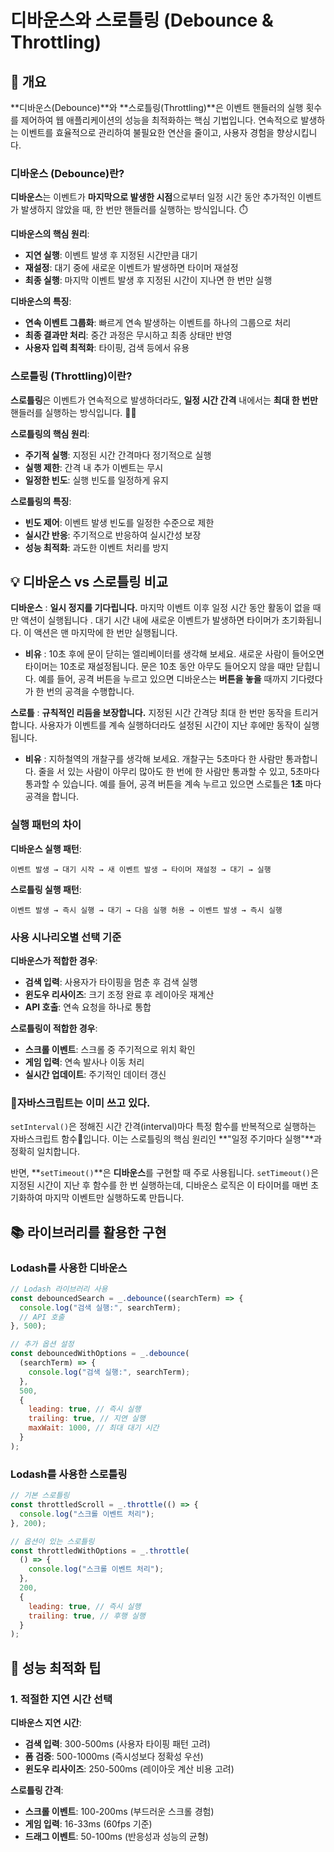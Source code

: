 # 디바운스와 스로틀링 (Debounce & Throttling)

## 📖 개요

**디바운스(Debounce)**와 **스로틀링(Throttling)**은 이벤트 핸들러의 실행 횟수를 제어하여 웹 애플리케이션의 성능을 최적화하는 핵심 기법입니다. 연속적으로 발생하는 이벤트를 효율적으로 관리하여 불필요한 연산을 줄이고, 사용자 경험을 향상시킵니다.

### 디바운스 (Debounce)란?

**디바운스**는 이벤트가 **마지막으로 발생한 시점**으로부터 일정 시간 동안 추가적인 이벤트가 발생하지 않았을 때, 한 번만 핸들러를 실행하는 방식입니다. ⏱️

**디바운스의 핵심 원리**:

- **지연 실행**: 이벤트 발생 후 지정된 시간만큼 대기
- **재설정**: 대기 중에 새로운 이벤트가 발생하면 타이머 재설정
- **최종 실행**: 마지막 이벤트 발생 후 지정된 시간이 지나면 한 번만 실행

**디바운스의 특징**:

- **연속 이벤트 그룹화**: 빠르게 연속 발생하는 이벤트를 하나의 그룹으로 처리
- **최종 결과만 처리**: 중간 과정은 무시하고 최종 상태만 반영
- **사용자 입력 최적화**: 타이핑, 검색 등에서 유용

### 스로틀링 (Throttling)이란?

**스로틀링**은 이벤트가 연속적으로 발생하더라도, **일정 시간 간격** 내에서는 **최대 한 번만** 핸들러를 실행하는 방식입니다. 🏃‍♂️

**스로틀링의 핵심 원리**:

- **주기적 실행**: 지정된 시간 간격마다 정기적으로 실행
- **실행 제한**: 간격 내 추가 이벤트는 무시
- **일정한 빈도**: 실행 빈도를 일정하게 유지

**스로틀링의 특징**:

- **빈도 제어**: 이벤트 발생 빈도를 일정한 수준으로 제한
- **실시간 반응**: 주기적으로 반응하여 실시간성 보장
- **성능 최적화**: 과도한 이벤트 처리를 방지

## 💡 디바운스 vs 스로틀링 비교

**디바운스** : **일시 정지를 기다립니다.** 마지막 이벤트 이후 일정 시간 동안 활동이 없을 때만 액션이 실행됩니다 . 대기 시간 내에 새로운 이벤트가 발생하면 타이머가 초기화됩니다. 이 액션은 맨 마지막에 한 번만 실행됩니다.

- **비유** : 10초 후에 문이 닫히는 엘리베이터를 생각해 보세요. 새로운 사람이 들어오면 타이머는 10초로 재설정됩니다. 문은 10초 동안 아무도 들어오지 않을 때만 닫힙니다. 예를 들어, 공격 버튼을 누르고 있으면 디바운스는 **버튼을 놓을** 때까지 기다렸다가 한 번의 공격을 수행합니다.

**스로틀** : **규칙적인 리듬을 보장합니다.** 지정된 시간 간격당 최대 한 번만 동작을 트리거합니다. 사용자가 이벤트를 계속 실행하더라도 설정된 시간이 지난 후에만 동작이 실행됩니다.

- **비유** : 지하철역의 개찰구를 생각해 보세요. 개찰구는 5초마다 한 사람만 통과합니다. 줄을 서 있는 사람이 아무리 많아도 한 번에 한 사람만 통과할 수 있고, 5초마다 통과할 수 있습니다. 예를 들어, 공격 버튼을 계속 누르고 있으면 스로틀은 **1초** 마다 공격을 합니다.

### 실행 패턴의 차이

**디바운스 실행 패턴**:

```
이벤트 발생 → 대기 시작 → 새 이벤트 발생 → 타이머 재설정 → 대기 → 실행
```

**스로틀링 실행 패턴**:

```
이벤트 발생 → 즉시 실행 → 대기 → 다음 실행 허용 → 이벤트 발생 → 즉시 실행
```

### 사용 시나리오별 선택 기준

**디바운스가 적합한 경우**:

- **검색 입력**: 사용자가 타이핑을 멈춘 후 검색 실행
- **윈도우 리사이즈**: 크기 조정 완료 후 레이아웃 재계산
- **API 호출**: 연속 요청을 하나로 통합

**스로틀링이 적합한 경우**:

- **스크롤 이벤트**: 스크롤 중 주기적으로 위치 확인
- **게임 입력**: 연속 발사나 이동 처리
- **실시간 업데이트**: 주기적인 데이터 갱신

### 자바스크립트는 이미 쓰고 있다.

`setInterval()`은 정해진 시간 간격(interval)마다 특정 함수를 반복적으로 실행하는 자바스크립트 함수입니다. 이는 스로틀링의 핵심 원리인 **"일정 주기마다 실행"**과 정확히 일치합니다.

반면, **`setTimeout()`**은 **디바운스**를 구현할 때 주로 사용됩니다. `setTimeout()`은 지정된 시간이 지난 후 함수를 한 번 실행하는데, 디바운스 로직은 이 타이머를 매번 초기화하여 마지막 이벤트만 실행하도록 만듭니다.

## 📚 라이브러리를 활용한 구현

### Lodash를 사용한 디바운스

```javascript
// Lodash 라이브러리 사용
const debouncedSearch = _.debounce((searchTerm) => {
  console.log("검색 실행:", searchTerm);
  // API 호출
}, 500);

// 추가 옵션 설정
const debouncedWithOptions = _.debounce(
  (searchTerm) => {
    console.log("검색 실행:", searchTerm);
  },
  500,
  {
    leading: true, // 즉시 실행
    trailing: true, // 지연 실행
    maxWait: 1000, // 최대 대기 시간
  }
);
```

### Lodash를 사용한 스로틀링

```javascript
// 기본 스로틀링
const throttledScroll = _.throttle(() => {
  console.log("스크롤 이벤트 처리");
}, 200);

// 옵션이 있는 스로틀링
const throttledWithOptions = _.throttle(
  () => {
    console.log("스크롤 이벤트 처리");
  },
  200,
  {
    leading: true, // 즉시 실행
    trailing: true, // 후행 실행
  }
);
```

## 🎯 성능 최적화 팁

### 1. 적절한 지연 시간 선택

**디바운스 지연 시간**:

- **검색 입력**: 300-500ms (사용자 타이핑 패턴 고려)
- **폼 검증**: 500-1000ms (즉시성보다 정확성 우선)
- **윈도우 리사이즈**: 250-500ms (레이아웃 계산 비용 고려)

**스로틀링 간격**:

- **스크롤 이벤트**: 100-200ms (부드러운 스크롤 경험)
- **게임 입력**: 16-33ms (60fps 기준)
- **드래그 이벤트**: 50-100ms (반응성과 성능의 균형)

